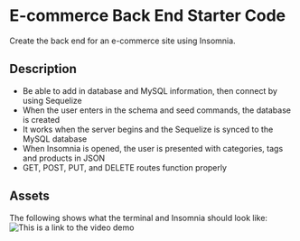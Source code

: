 # E-commerce Back End Starter Code
Create the back end for an e-commerce site using Insomnia.

## Description
* Be able to add in database and MySQL information, then connect by using Sequelize
* When the user enters in the schema and seed commands, the database is created
* It works when the server begins and the Sequelize is synced to the MySQL database
* When Insomnia is opened, the user is presented with categories, tags and products in JSON
* GET, POST, PUT, and DELETE routes function properly

## Assets
The following shows what the terminal and Insomnia should look like:
![This is a link to the video demo](https://drive.google.com/file/d/1WBpX0dUZs9ACBD9mTHOL-1M-Xco3B6AP/view?usp=sharing)
